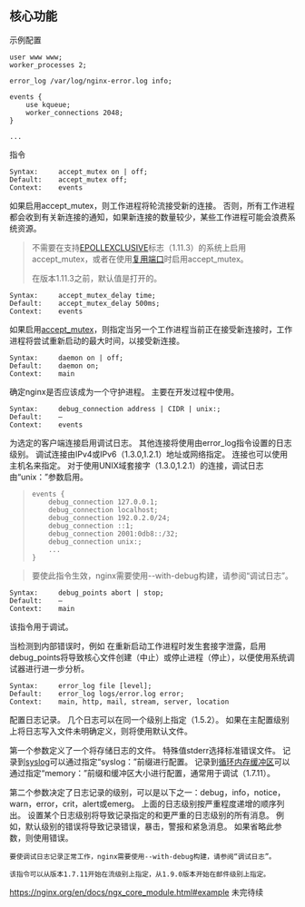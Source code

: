 ## 核心功能

示例配置

```nginx
user www www;
worker_processes 2;

error_log /var/log/nginx-error.log info;

events {
    use kqueue;
    worker_connections 2048;
}

...
```

指令

```
Syntax:		accept_mutex on | off;
Default:	accept_mutex off;
Context:	events
```

如果启用accept_mutex，则工作进程将轮流接受新的连接。 否则，所有工作进程都会收到有关新连接的通知，如果新连接的数量较少，某些工作进程可能会浪费系统资源。

> 不需要在支持[EPOLLEXCLUSIVE](https://nginx.org/en/docs/events.html#epoll)标志（1.11.3）的系统上启用accept_mutex，或者在使用[复用端口](https://nginx.org/en/docs/http/ngx_http_core_module.html#reuseport)时启用accept_mutex。
>
> 在版本1.11.3之前，默认值是打开的。

```
Syntax:		accept_mutex_delay time;
Default:	accept_mutex_delay 500ms;
Context:	events
```

如果启用[accept_mutex](https://nginx.org/en/docs/ngx_core_module.html#accept_mutex)，则指定当另一个工作进程当前正在接受新连接时，工作进程将尝试重新启动的最大时间，以接受新连接。

```
Syntax:		daemon on | off;
Default:	daemon on;
Context:	main
```

确定nginx是否应该成为一个守护进程。 主要在开发过程中使用。

```
Syntax:		debug_connection address | CIDR | unix:;
Default:	—
Context:	events
```

为选定的客户端连接启用调试日志。 其他连接将使用由error_log指令设置的日志级别。 调试连接由IPv4或IPv6（1.3.0,1.2.1）地址或网络指定。 连接也可以使用主机名来指定。 对于使用UNIX域套接字（1.3.0,1.2.1）的连接，调试日志由“unix：”参数启用。

> ```nginx
> events {
>     debug_connection 127.0.0.1;
>     debug_connection localhost;
>     debug_connection 192.0.2.0/24;
>     debug_connection ::1;
>     debug_connection 2001:0db8::/32;
>     debug_connection unix:;
>     ...
> }
> ```

> 要使此指令生效，nginx需要使用--with-debug构建，请参阅“调试日志”。

```
Syntax:		debug_points abort | stop;
Default:	—
Context:	main
```

该指令用于调试。

当检测到内部错误时，例如 在重新启动工作进程时发生套接字泄露，启用debug_points将导致核心文件创建（中止）或停止进程（停止），以便使用系统调试器进行进一步分析。

```
Syntax:		error_log file [level];
Default:	error_log logs/error.log error;
Context:	main, http, mail, stream, server, location
```

配置日志记录。 几个日志可以在同一个级别上指定（1.5.2）。 如果在主配置级别上将日志写入文件未明确定义，则将使用默认文件。

第一个参数定义了一个将存储日志的文件。 特殊值stderr选择标准错误文件。 记录到[syslog](https://nginx.org/en/docs/syslog.html)可以通过指定“syslog：”前缀进行配置。 记录到[循环内存缓冲区](https://nginx.org/en/docs/debugging_log.html#memory)可以通过指定“memory：”前缀和缓冲区大小进行配置，通常用于调试（1.7.11）。

第二个参数决定了日志记录的级别，可以是以下之一：debug，info，notice，warn，error，crit，alert或emerg。 上面的日志级别按严重程度递增的顺序列出。 设置某个日志级别将导致记录指定的和更严重的日志级别的所有消息。 例如，默认级别的错误将导致记录错误，暴击，警报和紧急消息。 如果省略此参数，则使用错误。

```
要使调试日志记录正常工作，nginx需要使用--with-debug构建，请参阅“调试日志”。
```

```
该指令可以从版本1.7.11开始在流级别上指定，从1.9.0版本开始在邮件级别上指定。
```

https://nginx.org/en/docs/ngx_core_module.html#example  未完待续